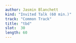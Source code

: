```yaml
---
author: Jasmin Blanchett
kind: "Invited Talk (60 min.)"
track: "Common Track"
title: "tbd"
slot:  30
length: 60
---
```

